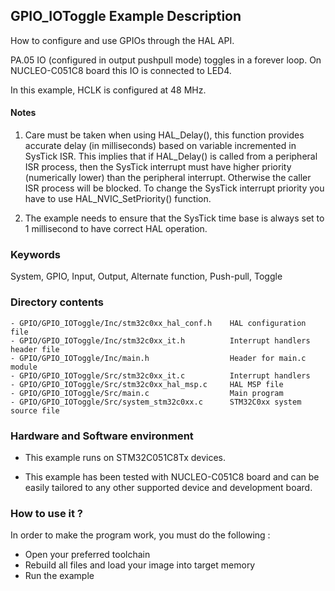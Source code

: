 ## <b>GPIO_IOToggle Example Description</b>

How to configure and use GPIOs through the HAL API.

PA.05 IO (configured in output pushpull mode) toggles in a forever loop.
On NUCLEO-C051C8 board this IO is connected to LED4.

In this example, HCLK is configured at 48 MHz.

#### <b>Notes</b>

 1. Care must be taken when using HAL_Delay(), this function provides accurate delay (in milliseconds)
    based on variable incremented in SysTick ISR. This implies that if HAL_Delay() is called from
    a peripheral ISR process, then the SysTick interrupt must have higher priority (numerically lower)
    than the peripheral interrupt. Otherwise the caller ISR process will be blocked.
    To change the SysTick interrupt priority you have to use HAL_NVIC_SetPriority() function.

 2. The example needs to ensure that the SysTick time base is always set to 1 millisecond
    to have correct HAL operation.

### <b>Keywords</b>

System, GPIO, Input, Output, Alternate function, Push-pull, Toggle

### <b>Directory contents</b>

    - GPIO/GPIO_IOToggle/Inc/stm32c0xx_hal_conf.h    HAL configuration file
    - GPIO/GPIO_IOToggle/Inc/stm32c0xx_it.h          Interrupt handlers header file
    - GPIO/GPIO_IOToggle/Inc/main.h                  Header for main.c module  
    - GPIO/GPIO_IOToggle/Src/stm32c0xx_it.c          Interrupt handlers
    - GPIO/GPIO_IOToggle/Src/stm32c0xx_hal_msp.c     HAL MSP file
    - GPIO/GPIO_IOToggle/Src/main.c                  Main program
    - GPIO/GPIO_IOToggle/Src/system_stm32c0xx.c      STM32C0xx system source file

### <b>Hardware and Software environment</b>

  - This example runs on STM32C051C8Tx devices.

  - This example has been tested with NUCLEO-C051C8 board and can be
    easily tailored to any other supported device and development board.

### <b>How to use it ?</b>

In order to make the program work, you must do the following :

 - Open your preferred toolchain
 - Rebuild all files and load your image into target memory
 - Run the example

